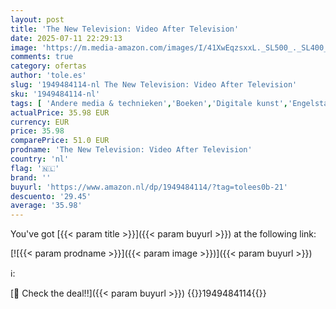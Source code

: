```yaml
---
layout: post
title: 'The New Television: Video After Television'
date: 2025-07-11 22:29:13
image: 'https://m.media-amazon.com/images/I/41XwEqzsxxL._SL500_._SL400_.jpg'
comments: true
category: ofertas
author: 'tole.es'
slug: '1949484114-nl The New Television: Video After Television'
sku: '1949484114-nl'
tags: [ 'Andere media & technieken','Boeken','Digitale kunst','Engelstalige boeken','Featured Categories','Kunst & fotografie','Kunstenaars','Kunstgeschiedenis','Kunstgeschiedenis & kritiek','Kunstgeschiedenis in thema & concept','Moderne kunst','🇳🇱', ]
actualPrice: 35.98 EUR
currency: EUR
price: 35.98
comparePrice: 51.0 EUR
prodname: 'The New Television: Video After Television'
country: 'nl'
flag: '🇳🇱'
brand: ''
buyurl: 'https://www.amazon.nl/dp/1949484114/?tag=tolees0b-21'
descuento: '29.45'
average: '35.98'
---
```


You've got [{{< param title >}}]({{< param buyurl >}}) at the following link:

[![{{< param prodname >}}]({{< param image >}})]({{< param buyurl >}})

ℹ️:


[🛒 Check the deal!!]({{< param buyurl >}})
{{<world>}}1949484114{{</world>}}
